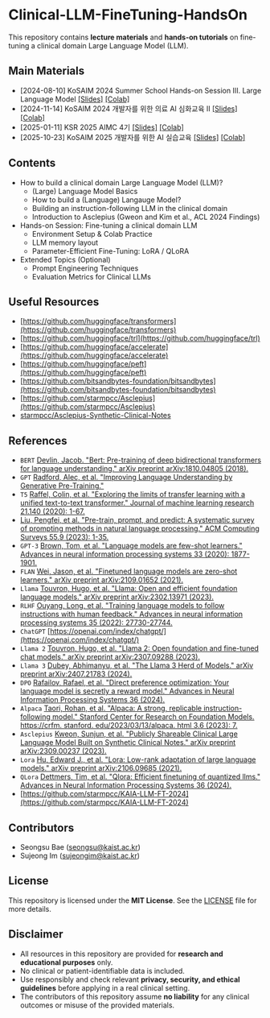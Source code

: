 # Clinical-LLM-FineTuning-HandsOn

This repository contains **lecture materials** and **hands-on tutorials** on fine-tuning a clinical domain Large Language Model (LLM).

## Main Materials
- [2024-08-10] KoSAIM 2024 Summer School Hands-on Session III. Large Language Model [[Slides]](https://docs.google.com/presentation/d/1OKYCo2aSuOo7nkus6ly2rrECpG_5QkPC6Hg3d1ooz3A/edit?usp=sharing) [[Colab]](https://colab.research.google.com/drive/1UGfib5xlepFu-b0bmwTLGvR07hvJKJS4?usp=sharing)
- [2024-11-14] KoSAIM 2024 개발자를 위한 의료 AI 심화교육 II [[Slides]](https://docs.google.com/presentation/d/1Pw1h1F_4kYSF2GGkDhtPE-R29Cvycd5xs4koFec0bmQ/edit?usp=sharing) [[Colab]](https://colab.research.google.com/drive/1_zMpUA2dHQu3eROEDdr4u5Vi5JQ9ZbA3?usp=sharing)
- [2025-01-11] KSR 2025 AIMC 4기 [[Slides]](https://docs.google.com/presentation/d/1MMPhtaOjbA9Fvbk59DalDGL6BF4rsAv93Mv0KnUWyiw/edit?usp=sharing) [[Colab]](https://colab.research.google.com/drive/1HTQrn0LSMk_o4YybCwxqn_v1tVx6K-9t?usp=sharing)
- [2025-10-23] KoSAIM 2025 개발자를 위한 AI 실습교육 [[Slides]](https://docs.google.com/presentation/d/1IBoxPUznSDU5ZEZQ83mBiGRXsr5SmM1fQD6Dlmdr_Xc/edit?usp=sharing) [[Colab]](https://colab.research.google.com/drive/1ybIT1pVQnjfNQUcUxis3arTCM2AikKmf?usp=sharing)

## Contents
- How to build a clinical domain Large Language Model (LLM)?
  - (Large) Language Model Basics
  - How to build a (Language) Langauge Model?
  - Building an instruction-following LLM in the clinical domain
  - Introduction to Asclepius (Gweon and Kim et al., ACL 2024 Findings)
- Hands-on Session: Fine-tuning a clinical domain LLM
  - Environment Setup & Colab Practice
  - LLM memory layout
  - Parameter-Efficient Fine-Tuning: LoRA / QLoRA
- Extended Topics (Optional)
  - Prompt Engineering Techniques
  - Evaluation Metrics for Clinical LLMs

## Useful Resources
- [https://github.com/huggingface/transformers](https://github.com/huggingface/transformers)
- [https://github.com/huggingface/trl](https://github.com/huggingface/trl)
- [https://github.com/huggingface/accelerate](https://github.com/huggingface/accelerate)
- [https://github.com/huggingface/peft](https://github.com/huggingface/peft)
- [https://github.com/bitsandbytes-foundation/bitsandbytes](https://github.com/bitsandbytes-foundation/bitsandbytes)
- [https://github.com/starmpcc/Asclepius](https://github.com/starmpcc/Asclepius)
- [starmpcc/Asclepius-Synthetic-Clinical-Notes](starmpcc/Asclepius-Synthetic-Clinical-Notes)

## References
- `BERT` [Devlin, Jacob. "Bert: Pre-training of deep bidirectional transformers for language understanding." arXiv preprint arXiv:1810.04805 (2018).](https://arxiv.org/pdf/1810.04805)
- `GPT` [Radford, Alec, et al. "Improving Language Understanding by Generative Pre-Training."](https://cdn.openai.com/research-covers/language-unsupervised/language_understanding_paper.pdf)
- `T5` [Raffel, Colin, et al. "Exploring the limits of transfer learning with a unified text-to-text transformer." Journal of machine learning research 21.140 (2020): 1-67.](https://www.jmlr.org/papers/volume21/20-074/20-074.pdf)
- [Liu, Pengfei, et al. "Pre-train, prompt, and predict: A systematic survey of prompting methods in natural language processing." ACM Computing Surveys 55.9 (2023): 1-35.](https://dl.acm.org/doi/pdf/10.1145/3560815)
- `GPT-3` [Brown, Tom, et al. "Language models are few-shot learners." Advances in neural information processing systems 33 (2020): 1877-1901.](https://proceedings.neurips.cc/paper_files/paper/2020/file/1457c0d6bfcb4967418bfb8ac142f64a-Paper.pdf)
- `FLAN` [Wei, Jason, et al. "Finetuned language models are zero-shot learners." arXiv preprint arXiv:2109.01652 (2021).](https://arxiv.org/pdf/2109.01652)
- `Llama` [Touvron, Hugo, et al. "Llama: Open and efficient foundation language models." arXiv preprint arXiv:2302.13971 (2023).](https://arxiv.org/pdf/2302.13971)
- `RLHF` [Ouyang, Long, et al. "Training language models to follow instructions with human feedback." Advances in neural information processing systems 35 (2022): 27730-27744.](https://proceedings.neurips.cc/paper_files/paper/2022/file/b1efde53be364a73914f58805a001731-Paper-Conference.pdf)
- `ChatGPT` [https://openai.com/index/chatgpt/](https://openai.com/index/chatgpt/)
- `Llama 2` [Touvron, Hugo, et al. "Llama 2: Open foundation and fine-tuned chat models." arXiv preprint arXiv:2307.09288 (2023).](https://arxiv.org/pdf/2307.09288)
- `Llama 3` [Dubey, Abhimanyu, et al. "The Llama 3 Herd of Models." arXiv preprint arXiv:2407.21783 (2024).](https://arxiv.org/pdf/2407.21783)
- `DPO` [Rafailov, Rafael, et al. "Direct preference optimization: Your language model is secretly a reward model." Advances in Neural Information Processing Systems 36 (2024).](https://proceedings.neurips.cc/paper_files/paper/2023/file/a85b405ed65c6477a4fe8302b5e06ce7-Paper-Conference.pdf)
- `Alpaca` [Taori, Rohan, et al. "Alpaca: A strong, replicable instruction-following model." Stanford Center for Research on Foundation Models. https://crfm. stanford. edu/2023/03/13/alpaca. html 3.6 (2023): 7.](https://crfm.stanford.edu/2023/03/13/alpaca.html)
- `Asclepius` [Kweon, Sunjun, et al. "Publicly Shareable Clinical Large Language Model Built on Synthetic Clinical Notes." arXiv preprint arXiv:2309.00237 (2023).](https://arxiv.org/pdf/2309.00237)
- `Lora` [Hu, Edward J., et al. "Lora: Low-rank adaptation of large language models." arXiv preprint arXiv:2106.09685 (2021).](https://arxiv.org/pdf/2106.09685)
- `QLora` [Dettmers, Tim, et al. "Qlora: Efficient finetuning of quantized llms." Advances in Neural Information Processing Systems 36 (2024).](https://proceedings.neurips.cc/paper_files/paper/2023/file/1feb87871436031bdc0f2beaa62a049b-Paper-Conference.pdf)
- [https://github.com/starmpcc/KAIA-LLM-FT-2024](https://github.com/starmpcc/KAIA-LLM-FT-2024)

## Contributors
- Seongsu Bae (seongsu@kaist.ac.kr)
- Sujeong Im (sujeongim@kaist.ac.kr)

## License
This repository is licensed under the **MIT License**. See the [LICENSE](https://github.com/baeseongsu/Clinical-LLM-FineTuning-HandsOn/blob/master/LICENSE) file for more details.

## Disclaimer
- All resources in this repository are provided for **research and educational purposes** only.  
- No clinical or patient-identifiable data is included.  
- Use responsibly and check relevant **privacy, security, and ethical guidelines** before applying in a real clinical setting.  
- The contributors of this repository assume **no liability** for any clinical outcomes or misuse of the provided materials.

